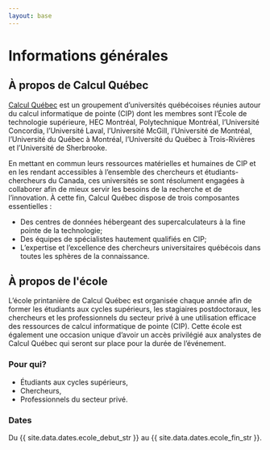 ```yaml
---
layout: base
---
```

# Informations générales

## À propos de Calcul Québec
[Calcul Québec](https://www.calculquebec.ca/) est un groupement d’universités québécoises réunies autour du calcul informatique de pointe (CIP) dont les membres sont l’École de technologie supérieure, HEC Montréal, Polytechnique Montréal, l’Université Concordia, l’Université Laval, l’Université McGill, l’Université de Montréal, l’Université du Québec à Montréal, l’Université du Québec à Trois-Rivières et l’Université de Sherbrooke.

En mettant en commun leurs ressources matérielles et humaines de CIP et en les rendant accessibles à l’ensemble des chercheurs et étudiants-chercheurs du Canada, ces universités se sont résolument engagées à collaborer afin de mieux servir les besoins de la recherche et de l’innovation. À cette fin, Calcul Québec dispose de trois composantes essentielles :
- Des centres de données hébergeant des supercalculateurs à la fine pointe de la technologie;
- Des équipes de spécialistes hautement qualifiés en CIP;
- L’expertise et l’excellence des chercheurs universitaires québécois dans toutes les sphères de la connaissance.


## À propos de l'école
L’école printanière de Calcul Québec est organisée chaque année afin de former les étudiants aux cycles supérieurs, les stagiaires postdoctoraux, les chercheurs et les professionnels du secteur privé à une utilisation efficace des ressources de calcul informatique de pointe (CIP). Cette école est également une occasion unique d’avoir un accès privilégié aux analystes de Calcul Québec qui seront sur place pour la durée de l’événement.

### Pour qui?
* Étudiants aux cycles supérieurs, 
* Chercheurs,
* Professionnels du secteur privé.

### Dates

Du {{ site.data.dates.ecole_debut_str }} au {{ site.data.dates.ecole_fin_str }}.

<!-- ### Où se déroule l'école?
Durant toute la semaine, les cours sont donnés au centre Orford Musique. Les participants qui choisissent un [tarif avec hébergement](inscription) sont logés et nourris sur place.

<iframe src="https://www.google.com/maps/embed?pb=!1m14!1m8!1m3!1d1402.6298503517914!2d-72.1830031!3d45.323378!3m2!1i1024!2i768!4f13.1!3m3!1m2!1s0x4cb636b8e412efd7%3A0x4ab52a5af677f699!2sOrford%20Musique!5e0!3m2!1sen!2sca!4v1580842591577!5m2!1sen!2sca" width="600" height="450" frameborder="0" style="border:0;" allowfullscreen=""></iframe> -->
